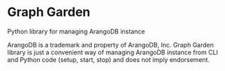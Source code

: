 # Graph Garden
Python library for managing ArangoDB instance

ArangoDB is a trademark and property of ArangoDB, Inc. Graph Garden library is just a convenient way of managing ArangoDB instance from CLI and Python code (setup, start, stop) and does not imply endorsement.
